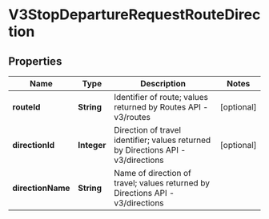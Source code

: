 

# V3StopDepartureRequestRouteDirection


## Properties

| Name | Type | Description | Notes |
|------------ | ------------- | ------------- | -------------|
|**routeId** | **String** | Identifier of route; values returned by Routes API - v3/routes |  [optional] |
|**directionId** | **Integer** | Direction of travel identifier; values returned by Directions API - v3/directions |  [optional] |
|**directionName** | **String** | Name of direction of travel; values returned by Directions API - v3/directions |  |



